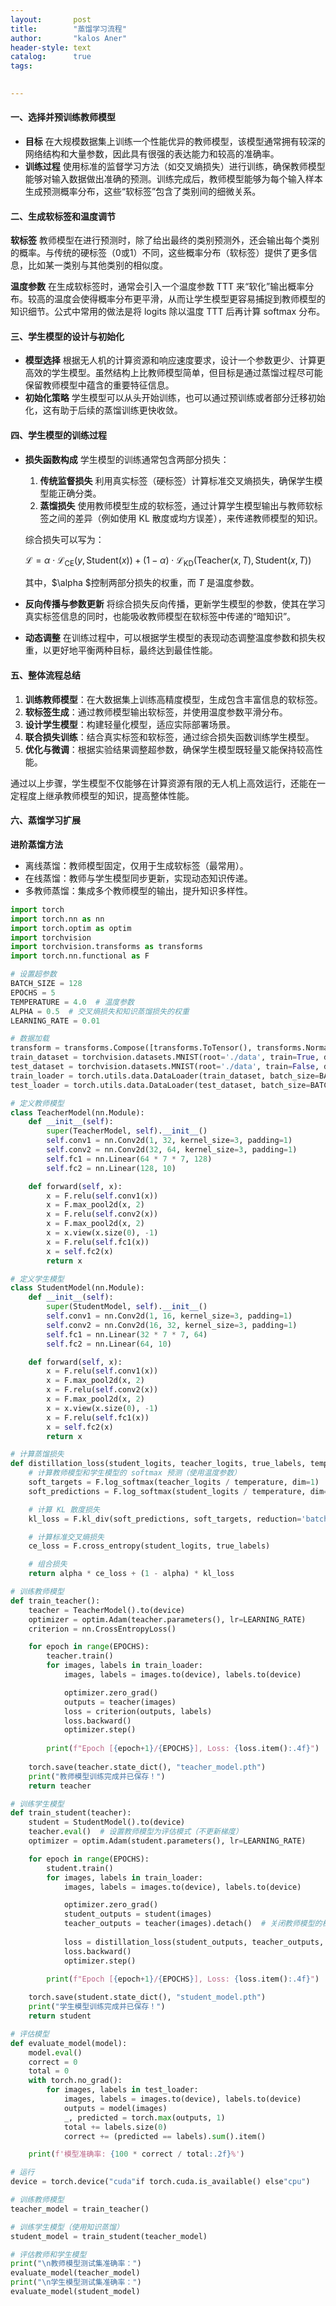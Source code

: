 ```yaml
---
layout:       post
title:        "蒸馏学习流程"
author:       "kalos Aner"
header-style: text
catalog:      true
tags:
    

---
```


#### 一、选择并预训练教师模型

- **目标**
  在大规模数据集上训练一个性能优异的教师模型，该模型通常拥有较深的网络结构和大量参数，因此具有很强的表达能力和较高的准确率。
- **训练过程**
  使用标准的监督学习方法（如交叉熵损失）进行训练，确保教师模型能够对输入数据做出准确的预测。训练完成后，教师模型能够为每个输入样本生成预测概率分布，这些“软标签”包含了类别间的细微关系。

#### 二、生成软标签和温度调节

**软标签**
教师模型在进行预测时，除了给出最终的类别预测外，还会输出每个类别的概率。与传统的硬标签（0或1）不同，这些概率分布（软标签）提供了更多信息，比如某一类别与其他类别的相似度。

**温度参数**
在生成软标签时，通常会引入一个温度参数 TTT 来“软化”输出概率分布。较高的温度会使得概率分布更平滑，从而让学生模型更容易捕捉到教师模型的知识细节。公式中常用的做法是将 logits 除以温度 TTT 后再计算 softmax 分布。

#### 三、学生模型的设计与初始化

- **模型选择**
  根据无人机的计算资源和响应速度要求，设计一个参数更少、计算更高效的学生模型。虽然结构上比教师模型简单，但目标是通过蒸馏过程尽可能保留教师模型中蕴含的重要特征信息。
- **初始化策略**
  学生模型可以从头开始训练，也可以通过预训练或者部分迁移初始化，这有助于后续的蒸馏训练更快收敛。

#### 四、学生模型的训练过程

- **损失函数构成**
  学生模型的训练通常包含两部分损失：

  1. **传统监督损失**
     利用真实标签（硬标签）计算标准交叉熵损失，确保学生模型能正确分类。
  2. **蒸馏损失**
     使用教师模型生成的软标签，通过计算学生模型输出与教师软标签之间的差异（例如使用 KL 散度或均方误差），来传递教师模型的知识。

  综合损失可以写为：

  $\mathcal{L} = \alpha \cdot \mathcal{L}_{\text{CE}}(y, \text{Student}(x)) + (1-\alpha) \cdot \mathcal{L}_{\text{KD}}(\text{Teacher}(x, T), \text{Student}(x, T))$

  其中，$\alpha $控制两部分损失的权重，而 $T$ 是温度参数。

- **反向传播与参数更新**
  将综合损失反向传播，更新学生模型的参数，使其在学习真实标签信息的同时，也能吸收教师模型在软标签中传递的“暗知识”。

- **动态调整**
  在训练过程中，可以根据学生模型的表现动态调整温度参数和损失权重，以更好地平衡两种目标，最终达到最佳性能。

#### 五、整体流程总结

1. **训练教师模型**：在大数据集上训练高精度模型，生成包含丰富信息的软标签。
2. **软标签生成**：通过教师模型输出软标签，并使用温度参数平滑分布。
3. **设计学生模型**：构建轻量化模型，适应实际部署场景。
4. **联合损失训练**：结合真实标签和软标签，通过综合损失函数训练学生模型。
5. **优化与微调**：根据实验结果调整超参数，确保学生模型既轻量又能保持较高性能。

通过以上步骤，学生模型不仅能够在计算资源有限的无人机上高效运行，还能在一定程度上继承教师模型的知识，提高整体性能。

#### 六、蒸馏学习扩展

**进阶蒸馏方法**

- 离线蒸馏：教师模型固定，仅用于生成软标签（最常用）。
- 在线蒸馏：教师与学生模型同步更新，实现动态知识传递。
- 多教师蒸馏：集成多个教师模型的输出，提升知识多样性。

```python
import torch
import torch.nn as nn
import torch.optim as optim
import torchvision
import torchvision.transforms as transforms
import torch.nn.functional as F

# 设置超参数
BATCH_SIZE = 128
EPOCHS = 5
TEMPERATURE = 4.0  # 温度参数
ALPHA = 0.5  # 交叉熵损失和知识蒸馏损失的权重
LEARNING_RATE = 0.01

# 数据加载
transform = transforms.Compose([transforms.ToTensor(), transforms.Normalize((0.5,), (0.5,))])
train_dataset = torchvision.datasets.MNIST(root='./data', train=True, download=True, transform=transform)
test_dataset = torchvision.datasets.MNIST(root='./data', train=False, download=True, transform=transform)
train_loader = torch.utils.data.DataLoader(train_dataset, batch_size=BATCH_SIZE, shuffle=True)
test_loader = torch.utils.data.DataLoader(test_dataset, batch_size=BATCH_SIZE, shuffle=False)

# 定义教师模型
class TeacherModel(nn.Module):
    def __init__(self):
        super(TeacherModel, self).__init__()
        self.conv1 = nn.Conv2d(1, 32, kernel_size=3, padding=1)
        self.conv2 = nn.Conv2d(32, 64, kernel_size=3, padding=1)
        self.fc1 = nn.Linear(64 * 7 * 7, 128)
        self.fc2 = nn.Linear(128, 10)

    def forward(self, x):
        x = F.relu(self.conv1(x))
        x = F.max_pool2d(x, 2)
        x = F.relu(self.conv2(x))
        x = F.max_pool2d(x, 2)
        x = x.view(x.size(0), -1)
        x = F.relu(self.fc1(x))
        x = self.fc2(x)
        return x

# 定义学生模型
class StudentModel(nn.Module):
    def __init__(self):
        super(StudentModel, self).__init__()
        self.conv1 = nn.Conv2d(1, 16, kernel_size=3, padding=1)
        self.conv2 = nn.Conv2d(16, 32, kernel_size=3, padding=1)
        self.fc1 = nn.Linear(32 * 7 * 7, 64)
        self.fc2 = nn.Linear(64, 10)

    def forward(self, x):
        x = F.relu(self.conv1(x))
        x = F.max_pool2d(x, 2)
        x = F.relu(self.conv2(x))
        x = F.max_pool2d(x, 2)
        x = x.view(x.size(0), -1)
        x = F.relu(self.fc1(x))
        x = self.fc2(x)
        return x

# 计算蒸馏损失
def distillation_loss(student_logits, teacher_logits, true_labels, temperature, alpha):
    # 计算教师模型和学生模型的 softmax 预测（使用温度参数）
    soft_targets = F.log_softmax(teacher_logits / temperature, dim=1)
    soft_predictions = F.log_softmax(student_logits / temperature, dim=1)

    # 计算 KL 散度损失
    kl_loss = F.kl_div(soft_predictions, soft_targets, reduction='batchmean') * (temperature ** 2)

    # 计算标准交叉熵损失
    ce_loss = F.cross_entropy(student_logits, true_labels)

    # 组合损失
    return alpha * ce_loss + (1 - alpha) * kl_loss

# 训练教师模型
def train_teacher():
    teacher = TeacherModel().to(device)
    optimizer = optim.Adam(teacher.parameters(), lr=LEARNING_RATE)
    criterion = nn.CrossEntropyLoss()

    for epoch in range(EPOCHS):
        teacher.train()
        for images, labels in train_loader:
            images, labels = images.to(device), labels.to(device)

            optimizer.zero_grad()
            outputs = teacher(images)
            loss = criterion(outputs, labels)
            loss.backward()
            optimizer.step()
        
        print(f"Epoch [{epoch+1}/{EPOCHS}], Loss: {loss.item():.4f}")
    
    torch.save(teacher.state_dict(), "teacher_model.pth")
    print("教师模型训练完成并已保存！")
    return teacher

# 训练学生模型
def train_student(teacher):
    student = StudentModel().to(device)
    teacher.eval()  # 设置教师模型为评估模式（不更新梯度）
    optimizer = optim.Adam(student.parameters(), lr=LEARNING_RATE)

    for epoch in range(EPOCHS):
        student.train()
        for images, labels in train_loader:
            images, labels = images.to(device), labels.to(device)

            optimizer.zero_grad()
            student_outputs = student(images)
            teacher_outputs = teacher(images).detach()  # 关闭教师模型的梯度计算
            
            loss = distillation_loss(student_outputs, teacher_outputs, labels, TEMPERATURE, ALPHA)
            loss.backward()
            optimizer.step()
        
        print(f"Epoch [{epoch+1}/{EPOCHS}], Loss: {loss.item():.4f}")

    torch.save(student.state_dict(), "student_model.pth")
    print("学生模型训练完成并已保存！")
    return student

# 评估模型
def evaluate_model(model):
    model.eval()
    correct = 0
    total = 0
    with torch.no_grad():
        for images, labels in test_loader:
            images, labels = images.to(device), labels.to(device)
            outputs = model(images)
            _, predicted = torch.max(outputs, 1)
            total += labels.size(0)
            correct += (predicted == labels).sum().item()

    print(f'模型准确率: {100 * correct / total:.2f}%')

# 运行
device = torch.device("cuda"if torch.cuda.is_available() else"cpu")

# 训练教师模型
teacher_model = train_teacher()

# 训练学生模型（使用知识蒸馏）
student_model = train_student(teacher_model)

# 评估教师和学生模型
print("\n教师模型测试集准确率：")
evaluate_model(teacher_model)
print("\n学生模型测试集准确率：")
evaluate_model(student_model)
```

